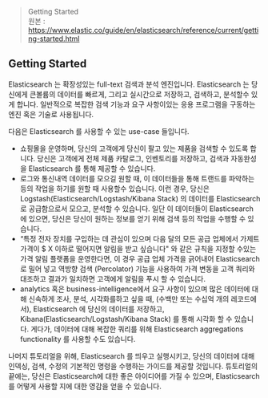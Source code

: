 > Getting Started  
> 원본 : https://www.elastic.co/guide/en/elasticsearch/reference/current/getting-started.html

## Getting Started

Elasticsearch 는 확장성있는 full-text 검색과 분석 엔진입니다. Elasticsearch 는 당신에게 큰볼륨의 데이터를 빠르게, 그리고 실시간으로 저장하고, 검색하고, 분석할수 있게 합니다. 일반적으로 복잡한 검색 기능과 요구 사항이있는 응용 프로그램을 구동하는 엔진 혹은 기술로 사용됩니다.

다음은 Elasticsearch 를 사용할 수 있는 use-case 들입니다.

- 쇼핑몰을 운영하며, 당신의 고객에게 당신이 팔고 있는 제품을 검색할 수 있도록 합니다. 당신은 고객에게 전체 제품 카탈로그, 인벤토리를 저장하고, 검색과 자동완성을  Elasticsearch 를 통해 제공할 수 있습니다.
- 로그와 통신내역 데이터를 모으길 원할 때, 이 데이터들을 통해 트랜드를 파악하는 등의 작업을 하기를 원할 때 사용할수 있습니다. 이런 경우, 당신은 Logstash(Elasticsearch/Logstash/Kibana Stack) 의 데이터를 Elasticsearch 로 공급함으로서 모으고, 분석할 수 있습니다. 일단 이 데이터들이 Elasticsearch 에 있으면, 당신은 당신이 원하는 정보를 얻기 위해 검색 등의 작업을 수행할 수 있습니다.
- “특정 전자 장치를 구입하는 데 관심이 있으며 다음 달의 모든 공급 업체에서 가제트 가격이 $ X 이하로 떨어지면 알림을 받고 싶습니다" 와 같은 규칙을 지정할 수있는 가격 알림 플랫폼을 운영한다면, 이 경우 공급 업체 가격을 긁어내어 Elasticsearch로 밀어 넣고 역방향 검색 (Percolator) 기능을 사용하여 가격 변동을 고객 쿼리와 대조하고 결과가 일치하면 고객에게 알림을 푸시 할 수 있습니다.
- analytics 혹은 business-intelligence에서 요구 사항이 있으며 많은 데이터에 대해 신속하게 조사, 분석, 시각화를하고 싶을 때, (수백만 또는 수십억 개의 레코드에서), Elasticsearch 에 당신의 데이터를 저장하고, Kibana(Elasticsearch/Logstash/Kibana Stack)  를 통해 시각화 할 수 있습니다. 게다가, 데이터에 대해 복잡한 쿼리를 위해 Elasticsearch aggregations functionality 를 사용할 수도 있습니다.

나머지 튜토리얼을 위해, Elasticsearch 를 띄우고 실행시키고, 당신의 데이터에 대해 인덱싱, 검색, 수정의 기본적인 명령을 수행하는 가이드를 제공할 것입니다. 튜토리얼의 끝에는, 당신은 Elasticsearch에 대한 좋은 아이디어를 가질 수 있으며, Elasticsearch를 어떻게 사용할 지에 대한 영감을 얻을 수 있습니다.
